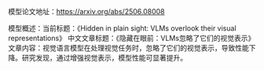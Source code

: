 模型论文地址：https://arxiv.org/abs/2506.08008

模型概述：当前标题：《Hidden in plain sight: VLMs overlook their visual representations》
中文文章标题：《隐藏在眼前：VLMs忽略了它们的视觉表示》
文章内容：视觉语言模型在处理视觉任务时，忽略了它们的视觉表示，导致性能下降。研究发现，通过增强视觉表示，模型性能可显著提升。
